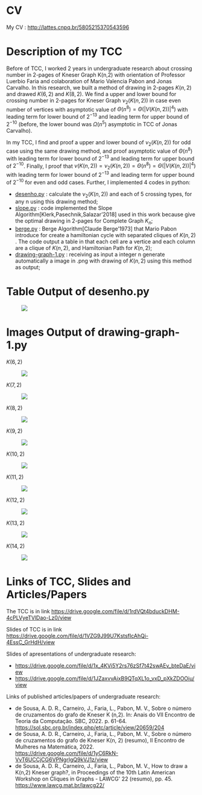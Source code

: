 # CV

My CV : http://lattes.cnpq.br/5805215370543596

# Description of my TCC

Before of TCC, I worked 2 years in undergraduate research about crossing number in 2-pages of Kneser Graph K(n,2) with orientation of Professor Luerbio Faria and colaboration of Mario Valencia Pabon and Jonas Carvalho.
In this research, we built a method of drawing in $2$-pages $K(n,2)$ and drawed $K(6,2)$ and $K(8,2)$. We find a upper and lower bound for crossing number in $2$-pages for Kneser Graph $\nu_2(K(n,2))$ in case even number of vertices with asymptotic value of $\Theta(n^8) = \Theta(|V(K(n,2))|^4)$ with leading term for lower bound of $2^{-13}$ and leading term for upper bound of $2^{-10}$ (before, the lower bound was $\Omega(n^5)$ asymptotic in TCC of Jonas Carvalho).

In my TCC, I find and proof a upper and lower bound of $\nu_2(K(n,2))$ for odd case using the same drawing method, and proof asymptotic value of $\Theta(n^8)$ with leading term for lower bound of $2^{-13}$ and leading term for upper bound of $2^{-10}$. Finally, I proof that $\nu(K(n,2)) = \nu_2(K(n,2)) = \Theta(n^8) = \Theta(|V(K(n,2))|^4)$ with leading term for lower bound of $2^{-13}$ and leading term for upper bound of $2^{-10}$ for even and odd cases. Further, I implemented 4 codes in python:

- [desenho.py](https://github.com/AntonioDRSousa/TCC-Grafos/blob/main/desenho.py) : calculate the $\nu_2(K(n,2))$ and each of 5 crossing types, for any n using this drawing method;
- [slope.py](https://github.com/AntonioDRSousa/TCC-Grafos/blob/main/slope.py) : code implemented the Slope Algorithm[Klerk,Pasechnik,Salazar’2018] used in this work because give the optimal drawing in $2$-pages for Complete Graph $K_n$;
- [berge.py](https://github.com/AntonioDRSousa/TCC-Grafos/blob/main/berge.py) : Berge Algorithm[Claude Berge’1973] that Mario Pabon introduce for create a hamiltonian cycle with separated cliques of $K(n,2)$ . The code output a table in that each cell are a vertice and each column are a clique of $K(n,2)$, and  Hamiltonian Path for $K(n,2)$;
- [drawing-graph-1.py](https://github.com/AntonioDRSousa/TCC-Grafos/blob/main/drawing-graph-1.py) : receiving as input a integer n generate automatically a image in .png with drawing of $K(n,2)$ using this method as output;

# Table Output of desenho.py

<figure>
	<img src="img/table.jpg">
</figure>

# Images Output of drawing-graph-1.py

$K(6,2)$
<figure>
	<img src="img/k62.jpg">
</figure>

$K(7,2)$
<figure>
	<img src="img/k72.jpg">
</figure>

$K(8,2)$
<figure>
	<img src="img/k82.jpg">
</figure>

$K(9,2)$
<figure>
	<img src="img/k92.jpg">
</figure>

$K(10,2)$
<figure>
	<img src="img/k102.jpg">
</figure>

$K(11,2)$
<figure>
	<img src="img/k112.jpg">
</figure>

$K(12,2)$
<figure>
	<img src="img/k122.jpg">
</figure>

$K(13,2)$
<figure>
	<img src="img/k132.jpg">
</figure>

$K(14,2)$
<figure>
	<img src="img/k142.jpg">
</figure>

# Links of TCC, Slides and Articles/Papers

The TCC is in link https://drive.google.com/file/d/1rdVQt4bduckDHM-4cPLVyeTVlDao-Lz0/view

Slides of TCC is in link https://drive.google.com/file/d/1VZG9J99U7KstsfIcAhQi-4EssC_GrHdH/view

Slides of apresentations of undergraduate research: 
- https://drive.google.com/file/d/1x_4KVi5Y2rs76zSf7t42swAEv_bteDaE/view
- https://drive.google.com/file/d/1JZaxvvAixB9QTqXL1o_vxD_pXkZDOOiu/view

Links of published articles/papers of undergraduate research:
- de Sousa, A. D. R., Carneiro, J., Faria, L., Pabon, M. V., Sobre o número de cruzamentos do grafo de Kneser K (n,2). In: Anais do VII Encontro de Teoria da Computação. SBC, 2022. p. 61-64. https://sol.sbc.org.br/index.php/etc/article/view/20659/204
- de Sousa, A. D. R., Carneiro, J., Faria, L., Pabon, M. V., Sobre o número de cruzamentos do grafo de Kneser K(n, 2) (resumo), II Encontro de Mulheres na Matemática, 2022. https://drive.google.com/file/d/1yC6RkN-VvT6UCCjCG6VPNgrIgQ9kVJ1z/view
- de Sousa, A. D. R., Carneiro, J., Faria, L., Pabon, M. V., How to draw a K(n,2) Kneser graph?, in Proceedings of the 10th Latin American Workshop on Cliques in Graphs - LAWCG' 22 (resumo), pp. 45. https://www.lawcg.mat.br/lawcg22/


